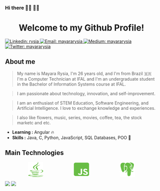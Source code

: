 ### Hi there 👋✨ :woman_technologist:
<h1 align="center"> Welcome to my Github Profile! </h1>
<p>
    <a href="https://www.linkedin.com/in/rysia/" target="_blank">
        <img alt="Linkedin: rysia" src="https://img.shields.io/badge/-MayaraRysia-blue?style=flat-square&logo=Linkedin&logoColor=white&link=https://www.linkedin.com/in/rysia/" />
    </a>
    <a href="mailto:mayara.ryzia@gmail.com" target="_blank">
        <img alt="Email: mayararysia" src="https://img.shields.io/badge/-mayara.ryzia@gmail.com-c14438?style=flat-square&logo=Gmail&logoColor=white&link=mailto:mayara.ryzia@gmail.com" />
    </a>
  <a href="https://mayararysia.medium.com/" target="_blank">
    <img alt="Medium: mayararysia" src="https://img.shields.io/badge/Medium-Profile-brightgreen" />
  </a>
 <a href="https://twitter.com/mayararysia_" target="_blank">
    <img alt="Twitter: mayararysia" src="https://img.shields.io/twitter/follow/mayararysia_?label=Mayara%20Rysia" />
  </a>
</p>

## About me

> My name is Mayara Rysia, I'm 26 years old, and I'm from Brazil 🇧🇷
I'm a Computer Technician at IFAL and I'm an undergraduate student in the Bachelor of Information Systems course at IFAL. 


> I am passionate about technology, innovation, and self-improvement.  

> I am an enthusiast of STEM Education, Software Engineering, and Artificial Intelligence. I love to exchange knowledge and experiences.


> I also like flowers, music, series, movies, coffee, tea, the stock marketc and etc. 

 -  **Learning :** Angular :fire:
 -  **Skills :** Java, C, Python, JavaScript, SQL Databases, POO :gem:

## Main Technologies

<div style="margin:auto;width:70%;display:flex;justify-content:space-between;align-items:center">
  <img title="Java" alt="java" src="images/java-brands.svg" width="50" height="50" />
  <img title="Javascript" alt="js" src="images/js-square-brands.svg" width="50" height="50" />
  <!-- <img title="CSS" alt="css" src="images/css3-alt-brands.svg" width="50" height="50" />
  <img title="HTML" alt="html" src="images/html5-brands.svg" width="50" height="50" /> -->
  <!-- <img title="Spring Boot" alt="spring" src="images/spring-boot.svg" width="50" height="50" /> -->
  <!-- <img title="Node" alt="node" src="images/node-js-brands.svg" width="50" height="50" />
  <img title="React" alt="react" src="images/react-brands.svg" width="50" height="50" />
  <img title="Angular" alt="angular" src="images/angular-brands.svg" width="50" height="50" /> -->
  <img title="PostgreSQL" alt="psql" src="images/Postgresql_elephant.svg" width="50" height="50" />
</div>

[![](https://github-readme-stats.vercel.app/api/top-langs/?username=mayararysia&layout=compact)](https://github.com/anuraghazra/github-readme-stats)  [![](https://github-readme-stats.vercel.app/api?username=mayararysia&show_icons=true&count_private=true&layout=compact)](https://github.com/anuraghazra/github-readme-stats)
<!--
**mayararysia/mayararysia** is a ✨ _special_ ✨ repository because its `README.md` (this file) appears on your GitHub profile.

Here are some ideas to get you started:

- 🔭 I’m currently working on ...
- 🌱 I’m currently learning ...
- 👯 I’m looking to collaborate on ...
- 🤔 I’m looking for help with ...
- 💬 Ask me about ...
- 📫 How to reach me: ...
- 😄 Pronouns: ...
- ⚡ Fun fact: ...
-->
